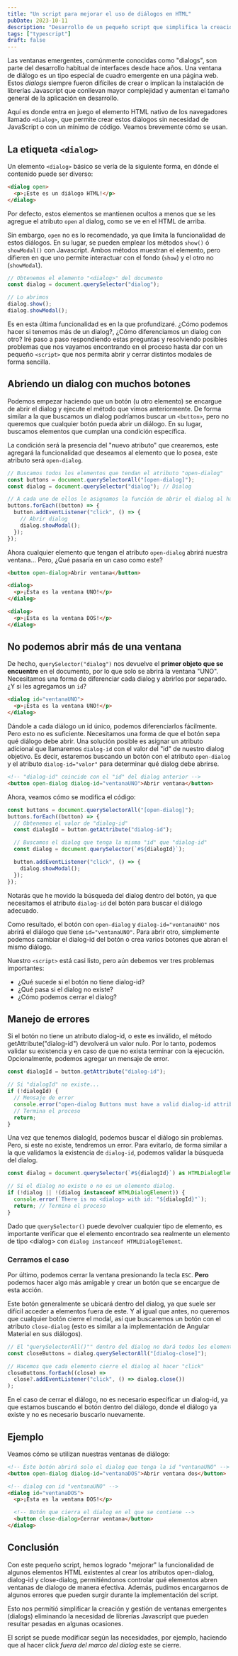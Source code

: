```yaml
---
title: "Un script para mejorar el uso de diálogos en HTML"
pubDate: 2023-10-11
description: "Desarrollo de un pequeño script que simplifica la creación y gestión de dialogs."
tags: ["typescript"]
draft: false
---
```


Las ventanas emergentes, comúnmente conocidas como "dialogs", son parte del desarrollo habitual de interfaces desde hace años. Una ventana de diálogo es un tipo especial de cuadro emergente en una página web. Estos _dialogs_ siempre fueron difíciles de crear o implican la instalación de librerías Javascript que conllevan mayor complejidad y aumentan el tamaño general de la aplicación en desarrollo.

Aquí es donde entra en juego el elemento HTML nativo de los navegadores llamado `<dialog>`, que permite crear estos diálogos sin necesidad de JavaScript o con un mínimo de código. Veamos brevemente cómo se usan.

## La etiqueta `<dialog>`

Un elemento `<dialog>` básico se vería de la siguiente forma, en dónde el contenido puede ser diverso:

```html
<dialog open>
  <p>¡Este es un diálogo HTML!</p>
</dialog>
```

Por defecto, estos elementos se mantienen ocultos a menos que se les agregue el atributo `open` al dialog, como se ve en el HTML de arriba.

Sin embargo, `open` no es lo recomendado, ya que limita la funcionalidad de estos diálogos. En su lugar, se pueden emplear los métodos `show()` ó `showModal()` con Javascript. Ambos métodos muestran el elemento, pero difieren en que uno permite interactuar con el fondo (`show`) y el otro no (`showModal`).

```typescript
// Obtenemos el elemento "<dialog>" del documento
const dialog = document.querySelector("dialog");

// Lo abrimos
dialog.show();
dialog.showModal();
```

Es en esta última funcionalidad es en la que profundizaré. ¿Cómo podemos hacer si tenemos más de un dialog?, ¿Cómo diferenciamos un dialog con otro? Iré paso a paso respondiendo estas preguntas y resolviendo posibles problemas que nos vayamos encontrando en el proceso hasta dar con un pequeño `<script>` que nos permita abrir y cerrar distintos modales de forma sencilla.

## Abriendo un dialog con muchos botones

Podemos empezar haciendo que un botón (u otro elemento) se encargue de abrir el dialog y ejecute el método que vimos anteriormente. De forma similar a la que buscamos un dialog podríamos buscar un `<button>`, pero no queremos que cualquier botón pueda abrir un diálogo. En su lugar, buscamos elementos que cumplan una condición específica.

La condición será la presencia del "nuevo atributo" que crearemos, este agregará la funcionalidad que deseamos al elemento que lo posea, este atributo será `open-dialog`.

```typescript
// Buscamos todos los elementos que tendan el atributo "open-dialog"
const buttons = document.querySelectorAll("[open-dialog]");
const dialog = document.querySelector("dialog"); // Dialog

// A cada uno de ellos le asignamos la función de abrir el dialog al hacer "click"
buttons.forEach((button) => {
  button.addEventListener("click", () => {
    // Abrir dialog
    dialog.showModal();
  });
});
```

Ahora cualquier elemento que tengan el atributo `open-dialog` abrirá nuestra ventana... Pero, ¿Qué pasaría en un caso como este?

```html
<button open-dialog>Abrir ventana</button>

<dialog>
  <p>¡Esta es la ventana UNO!</p>
</dialog>

<dialog>
  <p>¡Esta es la ventana DOS!</p>
</dialog>
```

## No podemos abrir más de una ventana

De hecho, `querySelector("dialog")` nos devuelve el **primer objeto que se encuentre** en el documento, por lo que solo se abrirá la ventana "UNO". Necesitamos una forma de diferenciar cada dialog y abrirlos por separado. ¿Y si les agregamos un `id`?

```html
<dialog id="ventanaUNO">
  <p>¡Esta es la ventana UNO!</p>
</dialog>
```

Dándole a cada diálogo un id único, podemos diferenciarlos fácilmente. Pero esto no es suficiente. Necesitamos una forma de que el botón sepa qué diálogo debe abrir. Una solución posible es asignar un atributo adicional que llamaremos `dialog-id` con el valor del "id" de nuestro dialog objetivo. Es decir, estaremos buscando un botón con el atributo `open-dialog` y el atributo `dialog-id="valor"` para determinar qué dialog debe abrirse.

```html
<!-- "dialog-id" coincide con el "id" del dialog anterior -->
<button open-dialog dialog-id="ventanaUNO">Abrir ventana</button>
```

Ahora, veamos cómo se modifica el código:

```typescript
const buttons = document.querySelectorAll("[open-dialog]");
buttons.forEach((button) => {
  // Obtenemos el valor de "dialog-id"
  const dialogId = button.getAttribute("dialog-id");

  // Buscamos el dialog que tenga la misma "id" que "dialog-id"
  const dialog = document.querySelector(`#${dialogId}`);

  button.addEventListener("click", () => {
    dialog.showModal();
  });
});
```

Notarás que he movido la búsqueda del dialog dentro del botón, ya que necesitamos el atributo `dialog-id` del botón para buscar el diálogo adecuado.

Como resultado, el botón con `open-dialog` y `dialog-id="ventanaUNO"` nos abrirá el diálogo que tiene `id="ventanaUNO"`. Para abrir otro, simplemente podemos cambiar el dialog-id del botón o crea varios botones que abran el mismo diálogo.

Nuestro `<script>` está casi listo, pero aún debemos ver tres problemas importantes:

- ¿Qué sucede si el botón no tiene dialog-id?
- ¿Qué pasa si el dialog no existe?
- ¿Cómo podemos cerrar el dialog?

## Manejo de errores

Si el botón no tiene un atributo dialog-id, o este es inválido, el método getAttribute("dialog-id") devolverá un valor nulo. Por lo tanto, podemos validar su existencia y en caso de que no exista terminar con la ejecución. Opcionalmente, podemos agregar un mensaje de error.

```typescript
const dialogId = button.getAttribute("dialog-id");

// Si "dialogId" no existe...
if (!dialogId) {
  // Mensaje de error
  console.error("open-dialog Buttons must have a valid dialog-id attribute");
  // Termina el proceso
  return;
}
```

Una vez que tenemos dialogId, podemos buscar el diálogo sin problemas. Pero, si este no existe, tendremos un error. Para evitarlo, de forma similar a la que validamos la existencia de `dialog-id`, podemos validar la búsqueda del dialog.

```typescript
const dialog = document.querySelector(`#${dialogId}`) as HTMLDialogElement;

// Si el dialog no existe o no es un elemento dialog.
if (!dialog || !(dialog instanceof HTMLDialogElement)) {
  console.error(`There is no <dialog> with id: "${dialogId}"`);
  return; // Termina el proceso
}
```

Dado que `querySelector()` puede devolver cualquier tipo de elemento, es importante verificar que el elemento encontrado sea realmente un elemento de tipo \<dialog\> con `dialog instanceof HTMLDialogElement`.

### Cerramos el caso

Por último, podemos cerrar la ventana presionando la tecla `ESC`. **Pero** podemos hacer algo más amigable y crear un botón que se encargue de esta acción.

Este botón generalmente se ubicará dentro del dialog, ya que suele ser difícil acceder a elementos fuera de este. Y al igual que antes, no queremos que cualquier botón cierre el modal, así que buscaremos un botón con el atributo `close-dialog` (esto es similar a la implementación de Angular Material en sus diálogos).

```typescript
// El "querySelectorAll()"" dentro del dialog no dará todos los elementos que tengan el atributo "dialog-close"
const closeButtons = dialog.querySelectorAll("[dialog-close]");

// Hacemos que cada elemento cierre el dialog al hacer "click"
closeButtons.forEach((close) =>
  close?.addEventListener("click", () => dialog.close())
);
```

En el caso de cerrar el diálogo, no es necesario especificar un dialog-id, ya que estamos buscando el botón dentro del diálogo, donde el diálogo ya existe y no es necesario buscarlo nuevamente.

## Ejemplo

Veamos cómo se utilizan nuestras ventanas de diálogo:

```html
<!-- Este botón abrirá solo el dialog que tenga la id "ventanaUNO" -->
<button open-dialog dialog-id="ventanaDOS">Abrir ventana dos</button>

<!-- dialog con id "ventanaUNO" -->
<dialog id="ventanaDOS">
  <p>¡Esta es la ventana DOS!</p>

  <!-- Botón que cierra el dialog en el que se contiene -->
  <button close-dialog>Cerrar ventana</button>
</dialog>
```

## Conclusión

Con este pequeño script, hemos logrado "mejorar" la funcionalidad de algunos elementos HTML existentes al crear los atributos open-dialog, dialog-id y close-dialog, permitiéndonos controlar qué elementos abren ventanas de dialogo de manera efectiva. Además, pudimos encargarnos de algunos errores que pueden surgir durante la implementación del script.

Esto nos permitió simplificar la creación y gestión de ventanas emergentes (dialogs) eliminando la necesidad de librerías Javascript que pueden resultar pesadas en algunas ocasiones.

El script se puede modificar según las necesidades, por ejemplo, haciendo que al hacer click _fuera del marco del dialog_ este se cierre.
